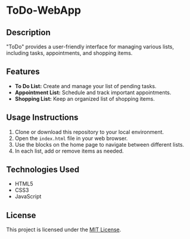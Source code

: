 # ToDo-WebApp

## Description
"ToDo" provides a user-friendly interface for managing various lists, including tasks, appointments, and shopping items.

## Features
- **To Do List:** Create and manage your list of pending tasks.
- **Appointment List:** Schedule and track important appointments.
- **Shopping List:** Keep an organized list of shopping items.

## Usage Instructions
1. Clone or download this repository to your local environment.
2. Open the `index.html` file in your web browser.
3. Use the blocks on the home page to navigate between different lists.
4. In each list, add or remove items as needed.

## Technologies Used
- HTML5
- CSS3 
- JavaScript

## License
This project is licensed under the [MIT License](https://opensource.org/licenses/MIT).
